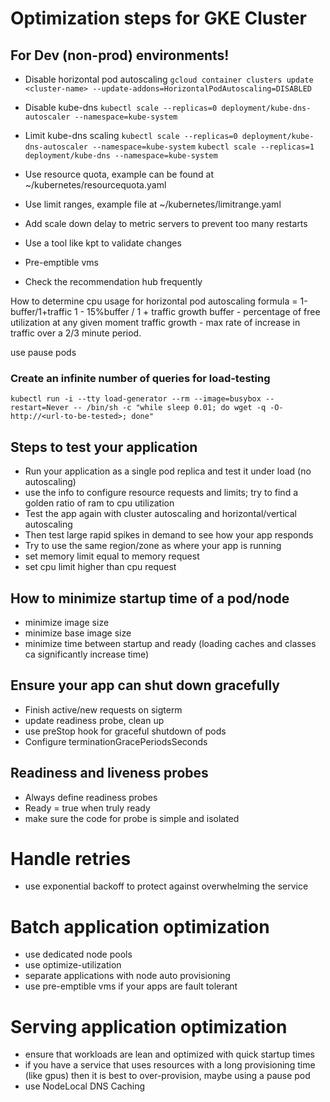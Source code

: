 # Optimization steps for GKE Cluster

## For Dev (non-prod) environments!

- Disable horizontal pod autoscaling
  `gcloud container clusters update <cluster-name> --update-addons=HorizontalPodAutoscaling=DISABLED`

- Disable kube-dns
  `kubectl scale --replicas=0 deployment/kube-dns-autoscaler --namespace=kube-system`

- Limit kube-dns scaling
  `kubectl scale --replicas=0 deployment/kube-dns-autoscaler --namespace=kube-system`
  `kubectl scale --replicas=1 deployment/kube-dns --namespace=kube-system`

- Use resource quota, example can be found at ~/kubernetes/resourcequota.yaml

- Use limit ranges, example file at ~/kubernetes/limitrange.yaml
- Add scale down delay to metric servers to prevent too many restarts
- Use a tool like kpt to validate changes
- Pre-emptible vms

- Check the recommendation hub frequently

How to determine cpu usage for horizontal pod autoscaling
formula = 1-buffer/1+traffic
1 - 15%buffer / 1 + traffic growth
buffer - percentage of free utilization at any given moment
traffic growth - max rate of increase in traffic over a 2/3 minute period.

use pause pods

### Create an infinite number of queries for load-testing

`kubectl run -i --tty load-generator --rm --image=busybox --restart=Never -- /bin/sh -c "while sleep 0.01; do wget -q -O- http://<url-to-be-tested>; done"`

## Steps to test your application

- Run your application as a single pod replica and test it under load (no autoscaling)
- use the info to configure resource requests and limits; try to find a golden ratio of ram to cpu utilization
- Test the app again with cluster autoscaling and horizontal/vertical autoscaling
- Then test large rapid spikes in demand to see how your app responds
- Try to use the same region/zone as where your app is running
- set memory limit equal to memory request
- set cpu limit higher than cpu request

## How to minimize startup time of a pod/node

- minimize image size
- minimize base image size
- minimize time between startup and ready (loading caches and classes ca significantly increase time)

## Ensure your app can shut down gracefully

- Finish active/new requests on sigterm
- update readiness probe, clean up
- use preStop hook for graceful shutdown of pods
- Configure terminationGracePeriodsSeconds

## Readiness and liveness probes

- Always define readiness probes
- Ready = true when truly ready
- make sure the code for probe is simple and isolated

# Handle retries

- use exponential backoff to protect against overwhelming the service

# Batch application optimization

- use dedicated node pools
- use optimize-utilization
- separate applications with node auto provisioning
- use pre-emptible vms if your apps are fault tolerant

# Serving application optimization

- ensure that workloads are lean and optimized with quick startup times
- if you have a service that uses resources with a long provisioning time (like gpus) then it is best to over-provision, maybe using a pause pod
- use NodeLocal DNS Caching
